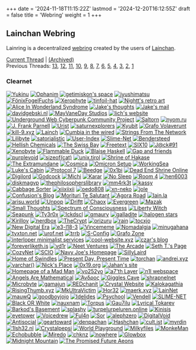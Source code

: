 +++
date = '2024-11-18T11:15:22Z'
lastmod = '2024-12-20T16:12:55Z'
draft = false
title = 'Webring'
weight = 1
+++

## Lainchan Webring

Lainring is a decentralized [webring](https://indieweb.org/webring) created by the users of [Lainchan](https://www.lainchan.org/).

[Current Thread](https://lainchan.org/%CE%A9/res/80431.html) | [(Archived)](https://web.archive.org/web/20241119191320/https://lainchan.org/%CE%A9/res/80431.html)\
Previous Threads: [13](https://web.archive.org/web/20241119174750/https://lainchan.org/%CE%A9/res/76893.html), [12](https://web.archive.org/web/20240428101447/https://lainchan.org/%CE%A9/res/73638.html), [11](https://web.archive.org/web/20240213223733/https://www.lainchan.org/%CE%A9/res/70358.html), [10](https://web.archive.org/web/20230608152941/https://lainchan.org/%CE%A9/res/68824.html), [9](https://web.archive.org/web/20230623171712/https://lainchan.org/%CE%A9/res/63471.html), [8](https://web.archive.org/web/20220910112122/https://lainchan.org/%CE%A9/res/58746.html), [7](https://web.archive.org/web/20220323233422/https://lainchan.org/%CE%A9/res/54827.html), [6](https://web.archive.org/web/20211112180958/https://lainchan.org/%CE%A9/res/49373.html), [5](https://web.archive.org/web/20211112180958/https://lainchan.org/%CE%A9/res/49373.html), [4](https://yukinu.com/lets-create-a-webring-pt4.html), [3](https://web.archive.org/web/20210129015631/https://lainchan.org/%CE%A9/res/37647.html), [2](https://web.archive.org/web/20201201190843/https://lainchan.org/%CE%A9/res/33813.html), [1](https://web.archive.org/web/20200829234856/https://lainchan.org/%CE%A9/res/29660.html)

### Clearnet

[![Yukinu](/img/lainring/yukinu.gif)](https://yukinu.com)
[![Ophanim](/img/lainring/ophanim.gif)](https://ophanim.neocities.org)
[![getimiskon's space](/img/lainring/getimiskon.png)](https://getimiskon.neocities.org)
[![jyushimatsu](/img/lainring/jyushimatsu.png)](https://jyushimatsu.web.fc2.com)
[![FönixFogelFuchs](/img/lainring/fenix.png)](https://3xf.eu)
[![Xerophyte](/img/lainring/xerophyte.gif)](https://xerophyte.neocities.org)
[![tinfoil-hat](/img/lainring/tinfoil-hat.png)](https://tinfoil-hat.net)
[![Nightt's retro art](/img/lainring/nightt.gif)](https://nightt.neocities.org)
[![Alice In Wonderland Syndrome](/img/lainring/aiws.png)](https://volta.neocities.org)
[![Jake's thoughts](/img/lainring/jakesthoughts.gif)](https://blog.jjakke.com)
[![Jake's mail](/img/lainring/jakes-mail.gif)](https://jakes-mail.top)
[![davidgebski.nl](/img/lainring/davidgebski.png)](https://www.davidgebski.nl)
[![MayVaneDay Studios](/img/lainring/mayvaneday-org.png)](https://mayvaneday.org)
[![lich's website](/img/lainring/lich.png)](https://dataswamp.org/~lich)
[![Underground Web Cyberpunk Community Project](/img/lainring/uwcur.png)](https://uwcur.neocities.org)
[![Saltorn](/img/lainring/saltorn.png)](https://saltorn.neocities.org)
[![nyom.ru](/img/lainring/nyom.gif)](https://nyom.ru)
[![J. Frank Parnell](/img/lainring/parnell.png)](https://tilde.club/~parnell)
[![Urist](/img/lainring/deurist.png)](https://deurist.neocities.org)
[![saturnexplorers](/img/lainring/tohya.png)](https://tohya.net)
[![Kyubit](/img/lainring/kyubit.png)](https://kyubit.neocities.org)
[![Grafo Volaverunt](/img/lainring/grafovolaverunt.gif)](https://grafovolaverunt.xyz)
[![kill-9.xyz](/img/lainring/kill-9-new.png)](https://kill-9.xyz)
[![Lainch](/img/lainring/lainch.png)](https://lainch.leibur.eu)
[![Cumbia in the wired](/img/lainring/cumbia.png)](https://cumbia.neocities.org)
[![Strings From The Network](/img/lainring/sftn.png)](https://sftn.github.io)
[![Lilibyte](/img/lainring/lilibyte.gif)](https://lilibyte.net)
[![satorialistic](/img/lainring/strlst.png)](https://strlst.myogaya.jp)
[![User-Index](/img/lainring/user-index.gif)](https://user-index.xyz)
[![Slime-Net](/img/lainring/slime-net.gif)](https://skumsoft.ltd/slimenet)
[![Bendersteed](/img/lainring/bendersteed.jpg)](https://bendersteed.tech)
[![Hellish Chemicals](/img/lainring/hellish-chemicals.png)](https://hellishchemicals.neocities.org)
[![The Swiss Bay](/img/lainring/the-swiss-bay.jpg)](https://theswissbay.ch/pdf)
[![Freetext](/img/lainring/freetext.png)](http://freetext.wz.cz)
[![SIX10](/img/lainring/six10.png)](https://six10.pw)
[![J@ck#91](/img/lainring/jack91.gif)](https://jack---91.neocities.org)
[![Xenobyte](/img/lainring/xenobyte.jpg)](https://xenobyte.xyz)
[![Flammable Duck](/img/lainring/flammable-duck.png)](https://flammableduck.xyz)
[![Blaise Haskell](/img/lainring/blaise-haskell.jpg)](https://tildezero.xyz/~goat/#rigmarole)
[![Gap and friends](/img/lainring/gap-and-friends.png)](https://gapandfriends.neocities.org)
[![purplevoid](/img/lainring/purplevoid.png)](https://purplevoid.neocities.org)
[![sizeof(cat)](/img/lainring/sizeofcat.gif)](https://sizeof.cat)
[![unix.tirol](/img/lainring/unix-tirol.png)](https://unix.tirol)
[![Shrine of Hakase](/img/lainring/shrine-of-hakase.gif)](http://hakase-shrine.cf)
[![The Extramundane](/img/lainring/extramundane.jpg)](https://extramundane.xyz)
[![Cosmica](/img/lainring/cosmica.png)](https://321cosmica.neocities.org)
[![Omicron Setup](/img/lainring/omicron-setup.gif)](https://omicronsetup.eu)
[![WorkingSea](/img/lainring/workingsea.png)](https://workingsea.neocities.org)
[![Luke's Cabin](/img/lainring/lukes-cabin.png)](https://lukescabin.neocities.org)
[![Protocol 7](/img/lainring/protocol7.png)](https://protocol7.xyz)
[![Beedge](/img/lainring/beedge.png)](https://beedge.neocities.org)
[![0x1bi](/img/lainring/0x1bi.png)](https://0x1bi.net)
[![Dead End Shrine Online](/img/lainring/dead-end-shrine.png)](https://deadendshrine.online)
[![Digilord](/img/lainring/digilord.gif)](https://digilord.neocities.org)
[![Godcock](/img/lainring/godcock.jpg)](https://godcock.neocities.org)
[![Michi](/img/lainring/michi.png)](https://michii.tk)
[![Karar](/img/lainring/karar.png)](https://karar.neocities.org)
[![No Sleep](/img/lainring/no-sleep.png)](https://nosleepforme.neocities.org)
[![Room 4](/img/lainring/room-4.jpg)](https://room4.neocities.org)
[![hen6003](/img/lainring/hen6003.png)](https://hen6003.xyz)
[![diskmagvp](/img/lainring/diskmagvp.png)](https://diskmagvp.neocities.org)
[![thephilosopherslibrary](/img/lainring/thephilosopherslibrary.png)](https://thephilosopherslibrary.neocities.org)
[![mm4rk3t](/img/lainring/mm4rk3t.gif)](https://mm4rk3t.xyz)
[![kassy](/img/lainring/kassy.jpg)](https://kassy.neocities.org)
[![Cabbage Sorter](/img/lainring/cabbage-sorter.png)](https://cabbagesorter.neocities.org)
[![xiixiixii](/img/lainring/xiixiixii.gif)](https://xiixiixii.xyz)
[![oedo808](/img/lainring/oedo808.gif)](https://oedo808.neocities.org)
[![xn-neko](/img/lainring/xn-neko.gif)](https://xn--z7x.xn--6frz82g)
[![jole](/img/lainring/jole.png)](https://jole.xyz)
[![Confusion's Blog](/img/lainring/confusion.png)](https://confusion.codeberg.page)
[![Morituri Te Salutant](/img/lainring/morituri-te-salutant.jpg)](https://morituritesalutant.neocities.org)
[![Agora Road](/img/lainring/agoraroad.gif)](https://forum.agoraroad.com)
[![lain.la](/img/lainring/lain-la.png)](https://lain.la)
[![arisu.world](/img/lainring/arisu-world.png)](https://arisu.ee)
[![Unpop](/img/lainring/unpop.gif)](https://unpop.neocities.org)
[![Driftt](/img/lainring/driftt.png)](https://driftt.neocities.org)
[![Chaox](/img/lainring/chaox.gif)](https://chaox.ro)
[![Evergreen](/img/lainring/evergreen.png)](https://itsevergreen.rip)
[![Mazak](/img/lainring/mazak.png)](https://mazak.neocities.org)
[![Small Thoughts](/img/lainring/small-thoughts.jpg)](https://smolthots.neocities.org)
[![Spectrum of Consciousness](/img/lainring/spectrum-of-consciousness.gif)](https://spectrum-of-consciousness.neocities.org)
[![Liberty Witch](/img/lainring/liberty-witch.png)](https://libertywitch.com)
[![Seapunk](/img/lainring/seapunk.gif)](https://seapunk.xyz)
[![Ty3r0x](/img/lainring/ty3r0x.png)](https://ty3r0x.chaox.ro)
[![lckdscl](/img/lainring/lckdscl.png)](https://lckdscl.xyz)
[![qmaury](/img/lainring/qmaury.jpg)](https://qmaury.com)
[![galladite](/img/lainring/galladite.png)](https://galladite.net/~galladite/)
[![halogen stars](/img/lainring/halogen-stars.png)](https://halogenstars.neocities.org)
[![Kirillov](/img/lainring/kirillov.png)](https://kirillov.neocities.org)
[![nerdbox](/img/lainring/nerdbox.png)](https://nerdbox.neocities.org)
[![TheCrypt](/img/lainring/thecrypt.gif)](https://thecrypt.neocities.org)
[![orizuru](/img/lainring/orizuru.png)](https://orizuru.neocities.org)
[![rain](/img/lainring/rain.png)](https://rainisnot.neocities.org)
[![tocxjo](/img/lainring/tocxjo.gif)](https://tilde.team/~lemon)
[![New Digital Era](/img/lainring/newdigitalera.png)](https://newdigitalera.org)
[![e3-l18-3](/img/lainring/e3-l18-3.gif)](https://e3-l18-3.xyz)
[![Vincememe](/img/lainring/vincememe.png)](https://vincememe.icu)
[![Nomadalgia](/img/lainring/nomadalgia.gif)](https://nomadalgia.xyz)
[![minugahana](/img/lainring/minugahana.png)](https://minugahana.neocities.org)
[![tyxton.net](/img/lainring/tyxton.png)](https://www.tyxton.net)
[![urof.net](/img/lainring/urof.gif)](https://urof.net)
[![trrb](/img/lainring/trrb.png)](https://trrb.xyz/)
[![S-Config](/img/lainring/s-config.png)](https://www.s-config.com)
[![Grafo Zone](/img/lainring/grafo-zone.gif)](https://grafo.zone)
[![interloper minimalist services](/img/lainring/interloper.png)](https://intr.cx)
[![cool-website.xyz](/img/lainring/cool-website.png)](https://cool-website.xyz)
[![czar's blog](/img/lainring/czar.png)](https://czar.kalli.st)
[![foreverliketh.is](/img/lainring/foreverliketh.gif)](https://foreverliketh.is)
[![vd1r](/img/lainring/vd1r.png)](https://vd1r.neocities.org)
[![Neet Ventures](/img/lainring/neet-ventures.gif)](https://www.neetventures.com)
[![The Arcade](/img/lainring/artic.gif)](https://articexploit.xyz)
[![Seth T.'s Page](/img/lainring/seththyer.gif)](https://www.seththyer.com)
[![CozyNet](/img/lainring/cozynet.gif)](https://www.cozynet.org)
[![SCIO](/img/lainring/SCIO.png)](https://scio.icu)
[![Navy Joe's Homepage](/img/lainring/navy-joe-comics.gif)](https://navyjoecomics.neocities.org)
[![SillyLaird](/img/lainring/sillylaird.png)](https://www.sillylaird.info)
[![Home of Swindles](/img/lainring/swindlesmccoop.png)](https://swindlesmccoop.xyz)
[![Present Day, Present Time](/img/lainring/present-time.jpg)](https://present-time.neocities.org)
[![torchan](/img/lainring/torchan.gif)](https://torchan.neocities.org)
[![andrei.xyz](/img/lainring/andrei-xyz.gif)](https://andrei.xyz)
[![varchar()](/img/lainring/varchar.gif)](https://varchar.neocities.org)
[![Nick's Place](/img/lainring/bass2nick.gif)](https://bass2nick.com)
[![0x19.org](/img/lainring/0x19.png)](https://0x19.org)
[![Jahan's site](/img/lainring/jahanrashidi.png)](https://jahanrashidi.com)
[![Homepage of a Mad Man](/img/lainring/theminuteman.png)](https://theminuteman.neocities.org)
[![yo252yo](/img/lainring/yo252yo.gif)](https://www.yo252yo.com)
[![a7'th Layer](/img/lainring/mouse.services.png)](https://mouse.services)
[![n1l webspace](/img/lainring/n1l.gif)](https://n1l7.neocities.org)
[![Angels Are Mathematical](/img/lainring/angels-are-mathematical.png)](https://angelsaremathematical.neocities.org)
[![Άνδρος](/img/lainring/andros.png)](https://andresz.xyz)
[![Giggles Cave](/img/lainring/giggles.png)](https://ctrl-c.club/~giggles/)
[![shrapnelnet](/img/lainring/shr4pnel.gif)](https://blog.shr4pnel.com)
[![Microbyte](/img/lainring/microbyte.png)](https://microbyte.neocities.org)
[![gamajun](/img/lainring/gamajun.png)](https://gamajun.neocities.org)
[![REDchanit](/img/lainring/redchanit.png)](https://redchanit.xyz)
[![Crystal Website](/img/lainring/crystal-tilde-institute.gif)](https://crystal.tilde.institute)
[![Kalokagathia](/img/lainring/kalokagathia.png)](https://kalokagathia.neocities.org)
[![RisingThumb.xyz](/img/lainring/risingthumb.png)](https://risingthumb.xyz)
[![MkUltraVictim](/img/lainring/mkultravictim.jpg)](http://mkultravict.im)
[![Hor32](/img/lainring/antekgort200.gif)](https://antekgort200.github.io)
[![maerk.xyz](/img/lainring/maerk.png)](https://maerk.xyz)
[![LainNet](/img/lainring/lainnet.png)](https://lainnet.superglobalmegacorp.com)
[![mauwQ](/img/lainring/mauwq.gif)](https://mauwq.neocities.org)
[![goodboyjojo](/img/lainring/goodboyjojo.gif)](https://www.goodboyjojo.com)
[![Idelides](/img/lainring/idelides.png)](https://idelides.xyz)
[![Psychool](/img/lainring/psychool.gif)](https://psychcool.org/)
[![Vendell](/img/lainring/vendell.gif)](https://vendell.online)
[![SLIME-NET](/img/lainring/slimenet.gif)](https://skumsoft.ltd/slimenet)
[![Black OR White](/img/lainring/blackorwhite.png)](https://blackorwhite.neocities.org)
[![nauxnam](/img/lainring/nauxnam.gif)](https://nauxnam.net)
[![Torpus](/img/lainring/torpus.jpg)](https://torpus.info)
[![Gau7ilu](/img/lainring/gau7ilu.png)](https://gau7ilu.xyz)
[![Lyrical Tokarev](/img/lainring/lyricaltokarevlainchan.png)](https://lyricaltokarev.neocities.org)
[![Barkod's Basement](/img/lainring/b4rkod.png)](https://b4rkod.net.tr)
[![splashy](/img/lainring/splashy.png)](https://splashy.neocities.org)
[![turpelurpeluren.online](/img/lainring/turpelurpeluren.gif)](https://turpelurpeluren.online)
[![Kinisis](/img/lainring/kinisis.png)](https://arc86.net)
[![eyetower](/img/lainring/eyetower.png)](https://eyetower.xyz)
[![Voicedrew](/img/lainring/voicedrew.png)](https://voicedrew.xyz)
[![Ful4n](/img/lainring/ful4n.png)](https://ful4n.bearblog.dev)
[![Sor](/img/lainring/sor.png)](https://sor.neocities.org)
[![alephzero](/img/lainring/alphazero.gif)](https://alephzero.neocities.org)
[![DigitalVoid](/img/lainring/digitalvoid.png)](https://www.digitalvoid.xyz)
[![Antisocial](/img/lainring/antisocial.png)](https://antisocial.moe)
[![geartoward](/img/lainring/geartoward.png)](https://geartoward.jp.net)
[![denpachan](/img/lainring/denpachan.png)](https://denpa-chan.org)
[![Hashchan](/img/lainring/hashchan.gif)](https://hashchan.network)
[![cult.ist](/img/lainring/cultist.png)](https://cult.ist/)
[![myrdin](/img/lainring/myrdin.gif)](https://myrdin.is-a.dev/)
[![1lsh32.nl](/img/lainring/devshm.png)](http://1lsh32.nl/webrings/lainchan.html)
[![Crystalpepsi](/img/lainring/crystalpepsi.gif)](https://crystepsi.neocities.org/)
[![World Playground](/img/lainring/worldplayground.png)](https://world-playground-deceit.net/)
[![Milkyfiles](/img/lainring/milkyfiles.png)](https://milkyfiles.neocities.org/)
[![MonkeMan](/img/lainring/monkeman.png)](https://monkemanx.github.io/)
[![Echobubble](/img/lainring/echobubble.gif)](https://webring.echobubble.xyz/)
[![Miredo](/img/lainring/miredo.png)](https://miredo.neocities.org/)
[![chknz](/img/lainring/chknz.gif)](https://chknz.org/)
[![nowhere](/img/lainring/nowhere.png)](https://nowhere.moe/)
[![Glowbox](/img/lainring/glowbox.gif)](https://glowbox.cc/)
[![Midnight Mountain](/img/lainring/midnightmountain.png)](https://midnightmountain.xyz/)
[![The Promised Future Aeons](/img/lainring/thepromisedfutureaeons.png)](http://thepromisedfutureaeons.xyz/)
